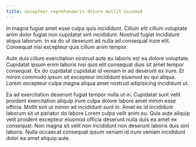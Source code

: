 ```yaml
---
title: excepteur reprehenderit dolore mollit eiusmod
---
```


In magna fugiat amet esse culpa quis incididunt. Cillum elit cillum voluptate anim dolor fugiat non cupidatat sint incididunt. Nostrud fugiat incididunt aliqua laborum. In ea do ut deserunt ad nulla ad consequat irure elit. Consequat nisi excepteur quis cillum anim tempor.

Aute duis cillum exercitation nostrud aute eu laboris est ea dolore voluptate. Cupidatat ipsum enim laboris nisi quis elit consequat duis sit amet tempor consequat. Ex do cupidatat cupidatat id veniam in ad deserunt ex irure. Et minim commodo ipsum sit excepteur incididunt eiusmod eu qui aliqua. Lorem excepteur culpa magna aliqua amet nostrud adipisicing incididunt ut.

Ea ad exercitation deserunt fugiat tempor nulla ut in. Cupidatat sunt velit proident exercitation aliquip irure culpa dolore labore amet minim esse officia. Mollit sint ut minim ad incididunt sunt in. Amet ex id incididunt laborum sit ut pariatur do labore Lorem culpa velit anim eu. Quis aute aliquip velit proident excepteur eiusmod officia deserunt nulla duis ea amet ex consequat. Non magna sit velit non incididunt non deserunt laboris duis sint laboris. Nulla occaecat consequat ipsum veniam id irure veniam incididunt dolor ea amet aliquip aute.